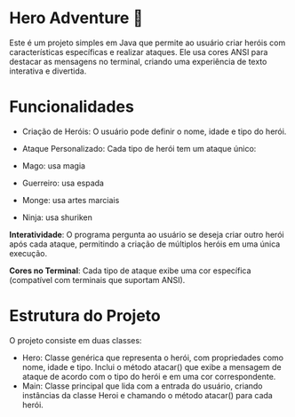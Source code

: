 # Hero Adventure 🦾

Este é um projeto simples em Java que permite ao usuário criar heróis com características específicas e realizar ataques. Ele usa cores ANSI para destacar as mensagens no terminal, criando uma experiência de texto interativa e divertida.

# Funcionalidades 
* Criação de Heróis: O usuário pode definir o nome, idade e tipo do herói.

* Ataque Personalizado: Cada tipo de herói tem um ataque único:

* Mago: usa magia
* Guerreiro: usa espada
* Monge: usa artes marciais
* Ninja: usa shuriken

**Interatividade**: O programa pergunta ao usuário se deseja criar outro herói após cada ataque, permitindo a criação de múltiplos heróis em uma única execução.

**Cores no Terminal**: Cada tipo de ataque exibe uma cor específica (compatível com terminais que suportam ANSI).

# Estrutura do Projeto
O projeto consiste em duas classes:

* Hero: Classe genérica que representa o herói, com propriedades como nome, idade e tipo. Inclui o método atacar() que exibe a mensagem de ataque de acordo com o tipo do herói e em uma cor correspondente.
* Main: Classe principal que lida com a entrada do usuário, criando instâncias da classe Heroi e chamando o método atacar() para cada herói.

<br>
